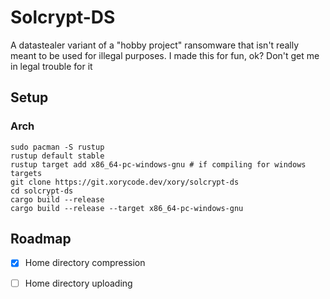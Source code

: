 # Solcrypt-DS
A datastealer variant of a "hobby project" ransomware that isn't really meant to be used for illegal purposes. I made this for fun, ok? Don't get me in legal trouble for it

## Setup
### Arch
```
sudo pacman -S rustup
rustup default stable
rustup target add x86_64-pc-windows-gnu # if compiling for windows targets
git clone https://git.xorycode.dev/xory/solcrypt-ds
cd solcrypt-ds
cargo build --release
cargo build --release --target x86_64-pc-windows-gnu
```

## Roadmap
- [X] Home directory compression
- [ ] Home directory uploading
 
